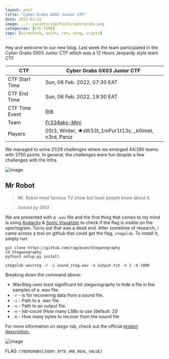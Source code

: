 ```yaml
---
layout: post
title: "Cyber Grabs 0X03 Junior CTF"
date: 2022-01-22
image: ../../assets/img/Posts/cybergrabs.png
categories: [CTF-TIME]
tags: [wireshark, osint, rev, steg, crypto]
---
```


Hey and welcome to our new blog. Last week the team participated in the Cyber Grabs 0X03 Junior CTF which was a 12 Hours Jeopardy style team CTF

| CTF            | Cyber Grabs 0X03 Junior CTF                            |
| -------------- | ------------------------------------------------------ |
| CTF Start Time | Sun, 06 Feb. 2022, 07:30 EAT                           |
| CTF End Time   | Sun, 06 Feb. 2022, 19:30 EAT                           |
| CTF Time Event | [link](https://ctftime.org/event/1556)                 |
| Team           | [Fr334aks-Mini](https://ctftime.org/team/175491)       |
| Players        | 05t3, Winter, ★sW33t_1mPur1t13s, \_k0imet, n3rd, Parsz |

We managed to solve 21/29 challenges where we emerged 44/285 teams with 2750 points. In general, the challenges were fun despite a few challenges with the Infra.

![image](https://user-images.githubusercontent.com/58165365/153565716-a74139db-c830-4054-acb9-ce8fc2e49335.png)



## Mr Robot

> Mr. Robot most famous TV show but least people know about it.

> _Solved by 05t3_

We are presented with a `.wav` file and the first thing that comes to my mind is using [Audacity](https://www.audacityteam.org/download/) & [Sonic Visualizer](https://www.sonicvisualiser.org/download.html) to check if the flag is visible on the spectogram. Turns out that was a dead end. After sometime of research, i came across a tool on github that could get the flag, `stegolsb`. To install it, simply run:

```
git clone https://github.com/ragibson/Steganography
cd Steganography
python3 setup.py install
```

`stegolsb wavsteg -r -i sound_steg.wav -o output.txt -n 1 -b 1000`

Breaking down the command above:

- WavSteg uses least significant bit steganography to hide a file in the samples of a .wav file.
- `-r` - is for recovering data from a sound file.
- `-i` - Path to a .wav file.
- `-o` - Path to an output file.
- `-n` - lsb-count (How many LSBs to use [default: 2])
- `-b` - How many bytes to recover from the sound file

For more information on stego-lsb, check out the official [project description.](https://pypi.org/project/stego-lsb/)

![image](https://user-images.githubusercontent.com/58165365/153573071-7d8d8a70-decc-4439-a2fb-551acb2af3cb.png)

FLAG: `CYBERGRABS{3VERY_8YTE_4RE_REAL_VALUE}`

